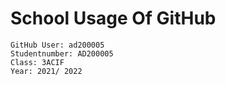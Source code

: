 # School Usage Of GitHub
```
GitHub User: ad200005
Studentnumber: AD200005
Class: 3ACIF
Year: 2021/ 2022
```
